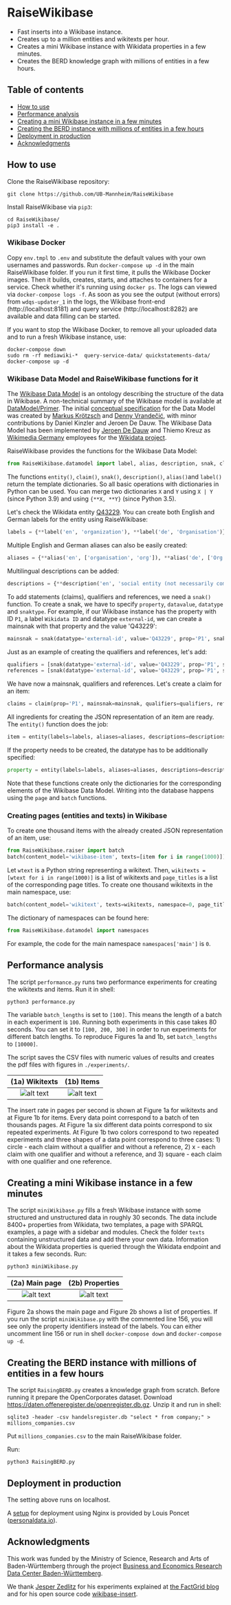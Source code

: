 # RaiseWikibase

* Fast inserts into a Wikibase instance.
* Creates up to a million entities and wikitexts per hour.
* Creates a mini Wikibase instance with Wikidata properties in a few minutes.
* Creates the BERD knowledge graph with millions of entities in a few hours.

## Table of contents
- [How to use](#how-to-use)
- [Performance analysis](#performance-analysis)
- [Creating a mini Wikibase instance in a few minutes](#creating-a-mini-wikibase-instance-in-a-few-minutes)
- [Creating the BERD instance with millions of entities in a few hours](#creating-the-berd-instance-with-millions-of-entities-in-a-few-hours)
- [Deployment in production](#deployment-in-production)
- [Acknowledgments](#acknowledgments)

## How to use

Clone the RaiseWikibase repository: 
```shell
git clone https://github.com/UB-Mannheim/RaiseWikibase
```

Install RaiseWikibase via `pip3`:
```shell
cd RaiseWikibase/
pip3 install -e .
```

### Wikibase Docker

Copy `env.tmpl` to `.env` and substitute the default values with your
own usernames and passwords. Run `docker-compose up -d` in the main RaiseWikibase folder. 
If you run it first time, it pulls the Wikibase Docker images. Then it builds, creates, starts, and attaches to containers for a service.
Check whether it's running using `docker ps`. The logs can viewed via `docker-compose logs -f`. As soon as you see the output (without errors) from `wdqs-updater_1` in the logs, the Wikibase front-end (http://localhost:8181) and query service (http://localhost:8282) are available and data filling can be started.

If you want to stop the Wikibase Docker, to remove all your uploaded data and to run a fresh Wikibase instance, use:
```shell
docker-compose down
sudo rm -rf mediawiki-*  query-service-data/ quickstatements-data/
docker-compose up -d
```

### Wikibase Data Model and RaiseWikibase functions for it

The [Wikibase Data Model](https://www.mediawiki.org/wiki/Wikibase/DataModel) is an ontology describing the structure of the data in Wikibase. A non-technical summary of the Wikibase model is available at [DataModel/Primer](https://www.mediawiki.org/wiki/Wikibase/DataModel/Primer). The initial [conceptual specification](https://www.mediawiki.org/wiki/Wikibase/DataModel)
for the Data Model was created by [Markus Krötzsch](http://korrekt.org/)
and [Denny Vrandečić](http://simia.net/wiki/Denny), with minor contributions by
Daniel Kinzler and Jeroen De Dauw. The Wikibase Data Model has been implemented by [Jeroen De Dauw](https://www.EntropyWins.wtf)
and Thiemo Kreuz as [Wikimedia Germany](https://wikimedia.de) employees for the [Wikidata project](https://wikidata.org/).

RaiseWikibase provides the functions for the Wikibase Data Model:
```python
from RaiseWikibase.datamodel import label, alias, description, snak, claim, entity
```

The functions `entity()`, `claim()`, `snak()`, `description()`, `alias()`and `label()` return the template dictionaries. So all basic operations with dictionaries in Python can be used. You can merge two dictionaries `X` and `Y` using `X | Y` (since Python 3.9) and using `{**X, **Y}` (since Python 3.5).

Let's check the Wikidata entity [Q43229](https://www.wikidata.org/wiki/Q43229). You can create both English and German labels for the entity using RaiseWikibase:
```python
labels = {**label('en', 'organization'), **label('de', 'Organisation')}
```

Multiple English and German aliases can also be easily created:
```python
aliases = {**alias('en', ['organisation', 'org']), **alias('de', ['Org', 'Orga'])}
```

Multilingual descriptions can be added:
```python
descriptions = {**description('en', 'social entity (not necessarily commercial)'), **description('de', 'soziale Struktur mit einem gemeinsamen Ziel')}
```

To add statements (claims), qualifiers and references, we need a `snak()` function. To create a snak, we have to specify `property`, `datavalue`, `datatype` and `snaktype`. For example, if our Wikibase instance has the property with ID `P1`, a label `Wikidata ID` and datatype `external-id`, we can create a mainsnak with that property and the value 'Q43229':
```python
mainsnak = snak(datatype='external-id', value='Q43229', prop='P1', snaktype='value')
```

Just as an example of creating the qualifiers and references, let's add:
```python
qualifiers = [snak(datatype='external-id', value='Q43229', prop='P1', snaktype='value')]
references = [snak(datatype='external-id', value='Q43229', prop='P1', snaktype='value')]
```

We have now a mainsnak, qualifiers and references. Let's create a claim for an item:
```python
claims = claim(prop='P1', mainsnak=mainsnak, qualifiers=qualifiers, references=references)
```

All ingredients for creating the JSON representation of an item are ready. The `entity()` function does the job:
```python
item = entity(labels=labels, aliases=aliases, descriptions=descriptions, claims=claims, etype='item')
```

If the property needs to be created, the datatype has to be additionally specified:
```python
property = entity(labels=labels, aliases=aliases, descriptions=descriptions, claims=claims, etype='property', datatype='string')
```

Note that these functions create only the dictionaries for the corresponding elements of the Wikibase Data Model. Writing into the database happens using the `page` and `batch` functions.

### Creating pages (entities and texts) in Wikibase

To create one thousand items with the already created JSON representation of an item, use:
```python
from RaiseWikibase.raiser import batch
batch(content_model='wikibase-item', texts=[item for i in range(1000)])
```

Let `wtext` is a Python string representing a wikitext. Then, `wikitexts = [wtext for i in range(1000)]` is a list of wikitexts and `page_titles` is a list of the corresponding page titles. To create one thousand wikitexts in the main namespace, use:

```python
batch(content_model='wikitext', texts=wikitexts, namespace=0, page_title=page_titles)
```

The dictionary of namespaces can be found here:
```python
from RaiseWikibase.datamodel import namespaces
```

For example, the code for the main namespace `namespaces['main']` is `0`.

## Performance analysis

The script `performance.py` runs two performance experiments for creating the wikitexts and items. Run it in shell:
```shell
python3 performance.py
```

The variable `batch_lengths` is set to `[100]`. This means the length of a batch in each experiment is `100`. Running both experiments in this case takes 80 seconds. You can set it to `[100, 200, 300]` in order to run experiments for different batch lengths. To reproduce Figures 1a and 1b, set `batch_lengths` to `[10000]`.

The script saves the CSV files with numeric values of results and creates the pdf files with figures in `./experiments/`.

| (1a) Wikitexts | (1b) Items |
|:------:|:------:|
| ![alt text](https://github.com/UB-Mannheim/RaiseWikibase/blob/main/experiments/exp1.png) | ![alt text](https://github.com/UB-Mannheim/RaiseWikibase/blob/main/experiments/exp2.png) |

The insert rate in pages per second is shown at Figure 1a for wikitexts and at Figure 1b for items. Every data point correspond to a batch of ten thousands pages. At Figure 1a six different data points correspond to six repeated experiments. At Figure 1b two colors correspond to two repeated experiments and three shapes of a data point correspond to three cases: 1) circle - each claim without a qualifier and without a reference, 2) x - each claim with one qualifier and without a reference, and 3) square - each claim with one qualifier and one reference.

## Creating a mini Wikibase instance in a few minutes

The script `miniWikibase.py` fills a fresh Wikibase instance with some structured and unstructured data in roughly 30 seconds. The data include 8400+ properties from Wikidata, two templates, a page with SPARQL examples, a page with a sidebar and modules. Check the folder `texts` containing unstructured data and add there your own data. Information about the Wikidata properties is queried through the Wikidata endpoint and it takes a few seconds. Run:
```shell
python3 miniWikibase.py
```

| (2a) Main page | (2b) Properties |
|:------:|:------:|
| ![alt text](https://github.com/UB-Mannheim/RaiseWikibase/blob/main/experiments/mini1.png) | ![alt text](https://github.com/UB-Mannheim/RaiseWikibase/blob/main/experiments/mini2.png) |

Figure 2a shows the main page and Figure 2b shows a list of properties. If you run the script `miniWikibase.py` with the commented line 156, you will see only the property identifiers instead of the labels. You can either uncomment line 156 or run in shell `docker-compose down` and `docker-compose up -d`.

## Creating the BERD instance with millions of entities in a few hours

The script `RaisingBERD.py` creates a knowledge graph from scratch. Before running it prepare the OpenCorporates dataset.
Download https://daten.offeneregister.de/openregister.db.gz. Unzip it and run in shell:
```shell
sqlite3 -header -csv handelsregister.db "select * from company;" > millions_companies.csv
```
Put `millions_companies.csv` to the main RaiseWikibase folder.

Run:
```shell
python3 RaisingBERD.py
```

## Deployment in production

The setting above runs on localhost.

A [setup](https://stackoverflow.com/a/63397827) for deployment using Nginx is provided by Louis Poncet ([personaldata.io](https://wiki.personaldata.io)).

## Acknowledgments

This work was funded by the Ministry of Science, Research and Arts of Baden-Württemberg through the project [Business and Economics Research Data Center Baden-Württemberg](https://www.berd-bw.de).

We thank [Jesper Zedlitz](https://github.com/jze) for his experiments explained at [the FactGrid blog](https://blog.factgrid.de/archives/2013) and for his open source code [wikibase-insert](https://github.com/jze/wikibase-insert).